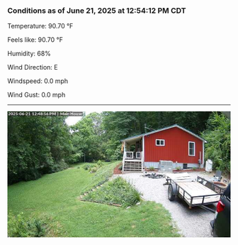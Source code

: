 ### Conditions as of June 21, 2025 at 12:54:12 PM CDT 

Temperature: 90.70 &deg;F

Feels like: 90.70 &deg;F

Humidity: 68%

Wind Direction: E

Windspeed: 0.0 mph

Wind Gust: 0.0 mph

---

<img src="./images/latest.jpeg"/>

